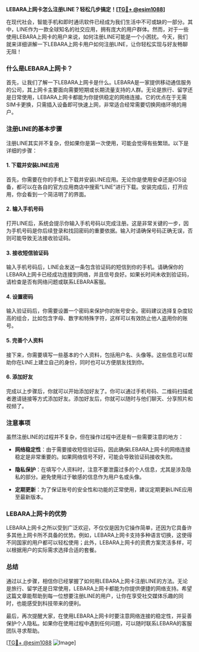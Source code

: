 **LEBARA上网卡怎么注册LINE？轻松几步搞定！[[TG💪+ @esim1088](https://t.me/s/esim1088)]**

在现代社会，智能手机和即时通讯软件已经成为我们生活中不可或缺的一部分。其中，LINE作为一款全球知名的社交应用，拥有庞大的用户群体。然而，对于一些使用LEBARA上网卡的用户来说，如何注册LINE可能是一个小困扰。今天，我们就来详细讲解一下LEBARA上网卡用户如何注册LINE，让你轻松实现与好友畅聊无阻！

### 什么是LEBARA上网卡？

首先，让我们了解一下LEBARA上网卡是什么。LEBARA是一家提供移动通信服务的公司，其上网卡主要面向需要短期或长期流量支持的人群。无论是旅行、留学还是日常使用，LEBARA上网卡都能为你提供稳定的网络连接。它的优点在于无需SIM卡更换，只需插入设备即可快速上网，非常适合经常需要切换网络环境的用户。

### 注册LINE的基本步骤

注册LINE其实并不复杂，但如果你是第一次使用，可能会觉得有些繁琐。以下是详细的步骤：

#### 1. 下载并安装LINE应用

首先，你需要在你的手机上下载并安装LINE应用。无论你是使用安卓还是iOS设备，都可以在各自的官方应用商店中搜索“LINE”进行下载。安装完成后，打开应用，你会看到一个简洁明了的界面。

#### 2. 输入手机号码

打开LINE后，系统会提示你输入手机号码以完成注册。这是非常关键的一步，因为手机号码是你后续登录和找回密码的重要依据。输入时请确保号码正确无误，否则可能导致无法接收验证码。

#### 3. 接收短信验证码

输入手机号码后，LINE会发送一条包含验证码的短信到你的手机。请确保你的LEBARA上网卡已经成功连接到网络，并且信号良好。如果长时间未收到验证码，请检查是否有网络问题或联系LEBARA客服。

#### 4. 设置密码

输入验证码后，你需要设置一个密码来保护你的账号安全。密码建议选择复杂度较高的组合，比如包含字母、数字和特殊字符，这样可以有效防止他人盗用你的账号。

#### 5. 完善个人资料

接下来，你需要填写一些基本的个人资料，包括用户名、头像等。这些信息可以帮助你在LINE上建立自己的身份，同时也可以方便朋友找到你。

#### 6. 添加好友

完成以上步骤后，你就可以开始添加好友了。你可以通过手机号码、二维码扫描或者邀请链接等方式添加好友。添加好友后，你就可以随时与他们聊天、分享照片和视频了。

### 注意事项

虽然注册LINE的过程并不复杂，但在操作过程中还是有一些需要注意的地方：

- **网络稳定性**：由于需要接收短信验证码，因此确保LEBARA上网卡的网络连接稳定是非常重要的。如果网络信号不好，可能会导致验证码接收失败。
  
- **隐私保护**：在填写个人资料时，注意不要泄露过多的个人信息，尤其是涉及隐私的部分。避免使用过于敏感的信息作为用户名或头像。

- **定期更新**：为了保证账号的安全性和功能的正常使用，建议定期更新LINE应用至最新版本。

### LEBARA上网卡的优势

LEBARA上网卡之所以受到广泛欢迎，不仅仅是因为它操作简单，还因为它具备许多其他上网卡所不具备的优势。例如，LEBARA上网卡支持多种语言切换，这使得不同国家的用户都可以轻松使用；此外，LEBARA上网卡的资费方案灵活多样，可以根据用户的实际需求选择合适的套餐。

### 总结

通过以上步骤，相信你已经掌握了如何用LEBARA上网卡注册LINE的方法。无论是旅行、留学还是日常使用，LEBARA上网卡都能为你提供便捷的网络支持。希望这篇文章能帮助到每一位想要注册LINE的用户，让你在享受社交媒体乐趣的同时，也能感受到科技带来的便利。

最后，再次提醒大家，在使用LEBARA上网卡时要注意网络连接的稳定性，并妥善保护个人隐私。如果你在使用过程中遇到任何问题，可以随时联系LEBARA的客服团队寻求帮助。

[[TG💪+ @esim1088](https://t.me/s/esim1088) ![Image](https://i.postimg.cc/4NQfJmqS/Snipaste-2025-05-13-00-14-12.png)]